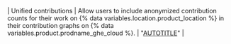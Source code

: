 | Unified contributions | Allow users to include anonymized contribution counts for their work on {% data variables.location.product_location %} in their contribution graphs on {% data variables.product.prodname_ghe_cloud %}. | "[AUTOTITLE](/admin/configuration/configuring-github-connect/enabling-unified-contributions-for-your-enterprise)" |
